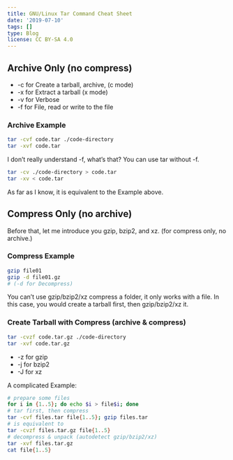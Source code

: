 ```yaml
---
title: GNU/Linux Tar Command Cheat Sheet
date: '2019-07-10'
tags: []
type: Blog
license: CC BY-SA 4.0
---
```


## Archive Only (no compress)

- -c for Create a tarball, archive, (c mode)
- -x for Extract a tarball (x mode)
- -v for Verbose
- -f for File, read or write to the file

### Archive Example

```sh
tar -cvf code.tar ./code-directory
tar -xvf code.tar
```

I don’t really understand -f, what’s that?
You can use tar without -f.

```sh
tar -cv ./code-directory > code.tar
tar -xv < code.tar
```

As far as I know, it is equivalent to the Example above.

## Compress Only (no archive)

Before that, let me introduce you gzip, bzip2, and xz.
(for compress only, no archive.)

### Compress Example

```sh
gzip file01
gzip -d file01.gz
# (-d for Decompress)
```

You can’t use gzip/bzip2/xz compress a folder, it only works with a file.
In this case, you would create a tarball first, then gzip/bzip2/xz it.

### Create Tarball with Compress (archive & compress)

```sh
tar -cvzf code.tar.gz ./code-directory
tar -xvf code.tar.gz
```

- -z for gzip
- -j for bzip2
- -J for xz

A complicated Example:

```sh
# prepare some files
for i in {1..5}; do echo $i > file$i; done
# tar first, then compress
tar -cvf files.tar file{1..5}; gzip files.tar
# is equivalent to
tar -cvzf files.tar.gz file{1..5}
# decompress & unpack (autodetect gzip/bzip2/xz)
tar -xvf files.tar.gz
cat file{1..5}
```

